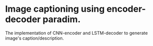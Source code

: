 # Image captioning using encoder-decoder paradim.
The implementation of CNN-encoder and LSTM-decoder to generate image's caption/description.
